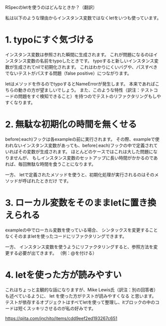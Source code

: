 RSpecのletを使うのはどんなときか？（翻訳）



私は以下のような理由からインスタンス変数ではなくletをいつも使っています。

# 1. typoにすぐ気づける
インスタンス変数は参照された瞬間に生成されます。
これが問題になるのはインスタンス変数の名前をtypoしたときです。
typoすると新しいインスタンス変数が生成されてnilで初期化されます。
これはわかりにくいバグや、パスすべきでないテストがパスする問題（false positive）につながります。

letはメソッドを作るのでtypoするとNameErrorが発生します。
本来であればこちらの動きの方が望ましいでしょう。
また、このような特性（訳注：テストコードの問題をすぐ検知できること）を持つのでテストのリファクタリングもしやすくなります。

# 2. 無駄な初期化の時間を無くせる
before(:each)フックは各exampleの前に実行されます。
その際、exampleで使われないインスタンス変数があっても、before(:each)フックの中で定義されていればその変数が生成されます。
ほとんどのケースではこれは大した問題になりませんが、 もしインスタンス変数のセットアップに長い時間がかかるのであれば、毎回無駄な時間を食うことになります。

一方、 letで定義されたメソッドを使うと、初期化処理が実行されるのはそのメソッドが呼ばれたときだけ です。

# 3. ローカル変数をそのままletに置き換えられる
exampleの中でローカル変数を使っている場合、 シンタックスを変更することなくそのままletを使ったコードにリファクタリングできます。

一方、 インスタンス変数を使うようにリファクタリングすると、参照方法を変更する必要が出てきます。 （例：@を付ける）

# 4. letを使った方が読みやすい
これはちょっと主観的な話になりますが、Mike Lewis氏（訳注：別の回答者）も述べているように、 let を使った方がテストが読みやすくなる と思います。
テストが依存するオブジェクトはすべてletを使って整理し、itブロックの中のコードは短くスッキリさせるのが私の好みです。

https://qiita.com/jnchito/items/cdd9eef2ed193267c651